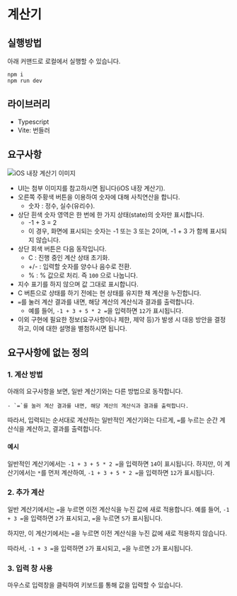# 계산기

## 실행방법

아래 커맨드로 로컬에서 실행할 수 있습니다.

```shell
npm i
npm run dev
```

## 라이브러리

- Typescript
- Vite: 번들러

## 요구사항

![iOS 내장 계산기 이미지](https://user-images.githubusercontent.com/4952/179162840-5bea22c0-46d6-408e-9d21-f3240d096f34.jpeg)

- UI는 첨부 이미지를 참고하시면 됩니다(iOS 내장 계산기).
- 오른쪽 주황색 버튼을 이용하여 숫자에 대해 사칙연산을 합니다.
  - 숫자 : 정수, 실수(유리수).
- 상단 흰색 숫자 영역은 한 번에 한 가지 상태(state)의 숫자만 표시합니다.
  - -1 + 3 = 2
  - 이 경우, 화면에 표시되는 숫자는 -1 또는 3 또는 2이며, -1 + 3 가 함께 표시되지 않습니다.
- 상단 회색 버튼은 다음 동작입니다.
  - C : 진행 중인 계산 상태 초기화.
  - +/- : 입력할 숫자를 양수나 음수로 전환.
  - % : % 값으로 처리. 즉 `100` 으로 나눕니다.
- 지수 표기를 하지 않으며 값 그대로 표시합니다.
- C 버튼으로 상태를 하기 전에는 현 상태를 유지한 채 계산을 누진합니다.
- `=`를 눌러 계산 결과를 내면, 해당 계산의 계산식과 결과를 출력합니다.
  - 예를 들어, `-1 + 3 + 5 * 2 =`을 입력하면 `12`가 표시됩니다.
- 이외 구현에 필요한 정보(요구사항이나 제한, 제약 등)가 발생 시 대응 방안을 결정하고, 이에 대한 설명을 별첨하시면 됩니다.

## 요구사항에 없는 정의

### 1. 계산 방법

아래의 요구사항을 보면, 일반 계산기와는 다른 방법으로 동작합니다.

```text
- `=`를 눌러 계산 결과를 내면, 해당 계산의 계산식과 결과를 출력합니다.
```

따라서, 입력되는 순서대로 계산하는 일반적인 계산기와는 다르게,
`=`를 누르는 순간 계산식을 계산하고, 결과를 출력합니다.

#### 예시

일반적인 계산기에서는  `-1 + 3 + 5 * 2 =`을 입력하면 `14`이 표시됩니다.
하지만, 이 계산기에서는 `*`를 먼저 계산하여, `-1 + 3 + 5 * 2 =`을 입력하면 `12`가 표시됩니다.

### 2. 추가 계산

일반 계산기에서는 `=`을 누르면 이전 계산식을 누진 값에 새로 적용합니다.
예를 들어, `-1 + 3 =`을 입력하면 `2`가 표시되고, `=`을 누르면 `5`가 표시됩니다.

하지만, 이 계산기에서는 `=`을 누르면 이전 계산식을 누진 값에 새로 적용하지 않습니다.

따라서, `-1 + 3 =`을 입력하면 `2`가 표시되고, `=`을 누르면 `2`가 표시됩니다.

### 3. 입력 창 사용

마우스로 입력창을 클릭하여 키보드를 통해 값을 입력할 수 있습니다.
